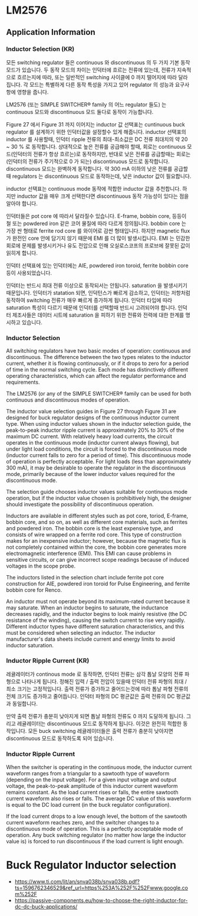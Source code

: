 # LM2576
## Application Information
### Inductor Selection (KR)
모든 switching regulator 들은 continuous 와 discontinuous 의 두 가지 기본 동작 모드가 있습니다.
두 동작 모드의 차이는 인덕터에 흐르는 전류에 있는데,
전류가 지속적으로 흐르는지에 따라,
또는 일반적인 switching 사이클에 0 까지 떨어지에 따라 달라집니다.
각 모드는 특별하게 다른 동작 특성을 가지고 있어 regulator 의 성능과 요구사항에 영향을 줍니다.

LM2576 (또는 SIMPLE SWITCHER® family 의 어느 regulator 들도) 는 continuous 모드와 discontinuous 모드 둘다로 동작이 가능합니다.

Figure 27 에서 Figure 31 까지 이어지는 inductor 값 선택표는 cuntinuous buck regulator 를 설계하기 위한 인덕터값을 설정할수 있게 해줍니다.
inductor 선택표의 inductor 를 사용할때,
인덕터 ripple 전류의 최대-최소값은 DC 전류 최대치의 약 20 ~ 30 % 로 동작합니다.
상대적으로 높은 전류를 공급해야 할때,
회로는 continuous 모드(인덕터의 전류가 항상 흐르는)로 동작하지만,
반대로 낮은 전류를 공급할때는 회로는 (인덕터의 전류가 주기적으로 0 가 되는) discontinuous 모드로 동작합니다.
discontinuous 모드는 완벽하게 동작합니다.
약 300 mA 이하의 낮은 전류를 공급할때 regulators 는 discontinuous 모드로 동작하는데,
낮은 inductor 값이 필요합니다.

inductor 선택표는 continuous mode 동작에 적합한 inductor 값을 추천합니다.
하지만 inductor 값을 매우 크게 선택한다면 discontinuous 동작 가능성이 있다는 점을 알아야 합니다.

인덕터들은 pot core 에 따라서 달라질수 있습니다.
E-frame, bobbin core, 등등이 철 또는 powdered iron 같은 코어 물질에 따라 다르게 정의됩니다.
bobbin core 는 가장 싼 형태로 ferrite rod core 를 와이어로 감싼 형태입니다.
하지만 magnetic flux 가 완전인 core 안에 담기지 않기 때문에 EMI 를 더 많이 발생시킵니다.
EMI 는 민감한 회로에 문제를 발생시키거나 유도 전압으로 인해 오실로스코프의 프로브에 잘못된 값이 읽히게 합니다.

인덕터 선택표에 있는 인덕터에는 AIE, powdered iron toroid, ferrite bobbin core 등이 사용되었습니다.

인덕터는 반드시 최대 전류 이상으로 동작되서는 안됩니다. saturation 을 발생시키기 때문입니다.
인덕터가 statation 되면,
인덕턴스가 빠르게 감소하고,
인덕터는 저항처럼 동작하여 switching 전류가 매우 빠르게 증가하게 됩니다.
인덕터 타입에 따라 saturation 특성이 다르기 때문에 인덕터를 선택할때 반드시 고려되어야 합니다.
인덕터 제조사들은 데이터 시트에 saturation 을 피하기 위한 전류와 전력에 대한 한계를 명시하고 있습니다.

### Inductor Selection
All switching regulators have two basic modes of operation: continuous and discontinuous. The difference
between the two types relates to the inductor current, whether it is flowing continuously, or if it drops to zero for a
period of time in the normal switching cycle. Each mode has distinctively different operating characteristics,
which can affect the regulator performance and requirements.

The LM2576 (or any of the SIMPLE SWITCHER® family can be used for both continuous and discontinuous
modes of operation.

The inductor value selection guides in Figure 27 through Figure 31 are designed for buck regulator designs of
the continuous inductor current type. When using inductor values shown in the inductor selection guide, the
peak-to-peak inductor ripple current is approximately 20% to 30% of the maximum DC current. With relatively
heavy load currents, the circuit operates in the continuous mode (inductor current always flowing), but under light
load conditions, the circuit is forced to the discontinuous mode (inductor current falls to zero for a period of time).
This discontinuous mode of operation is perfectly acceptable. For light loads (less than approximately 300 mA), it
may be desirable to operate the regulator in the discontinuous mode, primarily because of the lower inductor
values required for the discontinuous mode.

The selection guide chooses inductor values suitable for continuous mode operation, but if the inductor value
chosen is prohibitively high, the designer should investigate the possibility of discontinuous operation.

Inductors are available in different styles such as pot core, toriod, E-frame, bobbin core, and so on, as well as
different core materials, such as ferrites and powdered iron. The bobbin core is the least expensive type, and
consists of wire wrapped on a ferrite rod core. This type of construction makes for an inexpensive inductor;
however, because the magnetic flux is not completely contained within the core, the bobbin core generates more
electromagnetic interference (EMI). This EMI can cause problems in sensitive circuits, or can give incorrect
scope readings because of induced voltages in the scope probe.

The inductors listed in the selection chart include ferrite pot core construction for AIE, powdered iron toroid for
Pulse Engineering, and ferrite bobbin core for Renco.

An inductor must not operate beyond its maximum-rated current because it may saturate. When an inductor
begins to saturate, the inductance decreases rapidly, and the inductor begins to look mainly resistive (the DC
resistance of the winding), causing the switch current to rise very rapidly. Different inductor types have different
saturation characteristics, and this must be considered when selecting an inductor.
The inductor manufacturer's data sheets include current and energy limits to avoid inductor saturation.

### Inductor Ripple Current (KR)
레귤레이터가 continous mode 로 동작하면,
인덕터 전류는 삼각 톱날 모양의 전류 파형으로 나타나게 됩니다.
정해진 입력 / 출력 전압이 있을때 인덕터 전류 파형의 최대 / 최소 크기는 고정적입니다.
출력 전류가 증가하고 줄어드는것에 따라 톱날 파형 전류의 전체 크기도 증가하고 줄어듭니다.
인덕터 파형의 DC 평균값은 출력 전류의 DC 평균값과 동일합니다.

만약 출력 전류가 충분히 낮아지게 되면 톱날 파형의 전류도 0 까지 도달하게 됩니다.
그리고 레귤레이터는 discontinuous 모드로 동작하게 됩니다.
이것은 완전히 적합한 동작입니다.
모든 buck switching 레귤레이터들은 출력 전류가 충분히 낮아지면 discontinuous 모드로 동작하도록 되어 있습니다.

### Inductor Ripple Current
When the switcher is operating in the continuous mode, the inductor current waveform ranges from a triangular
to a sawtooth type of waveform (depending on the input voltage). For a given input voltage and output voltage,
the peak-to-peak amplitude of this inductor current waveform remains constant. As the load current rises or falls,
the entire sawtooth current waveform also rises or falls. The average DC value of this waveform is equal to the
DC load current (in the buck regulator configuration).

If the load current drops to a low enough level, the bottom of the sawtooth current waveform reaches zero, and
the switcher changes to a discontinuous mode of operation. This is a perfectly acceptable mode of operation.
Any buck switching regulator (no matter how large the inductor value is) is forced to run discontinuous if the load
current is light enough.

# Buck Regulator Inductor selection
* https://www.ti.com/lit/an/snva038b/snva038b.pdf?ts=1596762346529&ref_url=https%253A%252F%252Fwww.google.com%252F
* https://passive-components.eu/how-to-choose-the-right-inductor-for-dc-dc-buck-applications/
